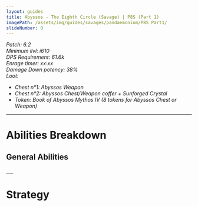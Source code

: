 ```yaml
---
layout: guides
title: Abyssos - The Eighth Circle (Savage) | P8S (Part 1)
imagePath: /assets/img/guides/savages/pandaemonium/P8S_Part1/
slideNumber: 0
---
```


*Patch: 6.2  
Minimum ilvl: i610  
DPS Requirement: 61.6k  
Enrage timer: xx:xx  
<span class='debuff'>Damage Down</span> potency: 38%  
Loot:*

+ *Chest n°1: Abyssos Weapon*
+ *Chest n°2: Abyssos Chest/Weapon coffer + Sunforged Crystal*
+ *Token: Book of Abyssos Mythos IV (8 tokens for Abyssos Chest or Weapon)*

___

<h1><a id='AbilitiesBreakdown'>Abilities Breakdown</a></h1>

<div class='guideSection' markdown='1'>
<h2><a id='ABGeneralAbilities'>General Abilities</a></h2>

</div>
___
<h1><a id='Strategy'>Strategy</a></h1>

<div class='guideSection' markdown='1'>
<a id='SPhase1'></a>

</div>

<div class='guideSection' markdown='1'>
<a id='SPhase2'></a>

</div>

<div class='guideSection' markdown='1'>
<a id='SPhase3'></a>

</div>
